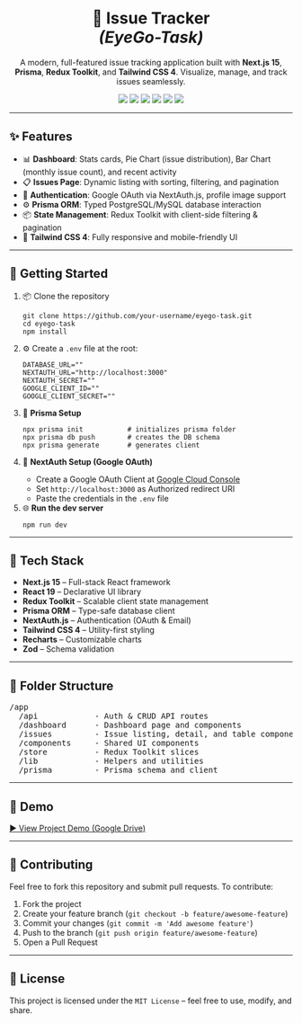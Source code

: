 <h1 align="center">🐛 Issue Tracker <br /> <em>(EyeGo-Task)</em></h1>

<p align="center">
  A modern, full-featured issue tracking application built with <strong>Next.js 15</strong>, <strong>Prisma</strong>, <strong>Redux Toolkit</strong>, and <strong>Tailwind CSS 4</strong>. Visualize, manage, and track issues seamlessly.
</p>

<p align="center">
  <img src="https://img.shields.io/badge/Next.js-15.4.2-blue.svg" />
  <img src="https://img.shields.io/badge/React-19.1.0-61DAFB.svg" />
  <img src="https://img.shields.io/badge/Prisma-6.12.0-3982CE.svg" />
  <img src="https://img.shields.io/badge/TailwindCSS-4.0.0-38BDF8.svg" />
  <img src="https://img.shields.io/badge/Redux%20Toolkit-2.8.2-764ABC.svg" />
  <img src="https://img.shields.io/badge/TypeScript-5.x-3178C6.svg" />
</p>

<hr />

<h2>✨ Features</h2>

<ul>
  <li>📊 <strong>Dashboard</strong>: Stats cards, Pie Chart (issue distribution), Bar Chart (monthly issue count), and recent activity</li>
  <li>📋 <strong>Issues Page</strong>: Dynamic listing with sorting, filtering, and pagination</li>
  <li>🔐 <strong>Authentication</strong>: Google OAuth via NextAuth.js, profile image support</li>
  <li>⚙️ <strong>Prisma ORM</strong>: Typed PostgreSQL/MySQL database interaction</li>
  <li>📦 <strong>State Management</strong>: Redux Toolkit with client-side filtering & pagination</li>
  <li>🎨 <strong>Tailwind CSS 4</strong>: Fully responsive and mobile-friendly UI</li>
</ul>

<hr />

<h2>🚀 Getting Started</h2>

<ol>
  <li>📦 Clone the repository</li>

  <pre><code>git clone https://github.com/your-username/eyego-task.git
cd eyego-task
npm install
</code></pre>

  <li>⚙️ Create a <code>.env</code> file at the root:</li>

  <pre><code>DATABASE_URL=""
NEXTAUTH_URL="http://localhost:3000"
NEXTAUTH_SECRET=""
GOOGLE_CLIENT_ID=""
GOOGLE_CLIENT_SECRET=""
</code></pre>

  <li>🧬 <strong>Prisma Setup</strong></li>

  <pre><code>npx prisma init           # initializes prisma folder
npx prisma db push        # creates the DB schema
npx prisma generate       # generates client
</code></pre>

  <li>🛂 <strong>NextAuth Setup (Google OAuth)</strong></li>

  <ul>
    <li>Create a Google OAuth Client at <a href="https://console.cloud.google.com/apis/credentials">Google Cloud Console</a></li>
    <li>Set <code>http://localhost:3000</code> as Authorized redirect URI</li>
    <li>Paste the credentials in the <code>.env</code> file</li>
  </ul>

  <li>🌐 <strong>Run the dev server</strong></li>

  <pre><code>npm run dev
</code></pre>
</ol>

<hr />

<h2>🧱 Tech Stack</h2>

<ul>
  <li><strong>Next.js 15</strong> – Full-stack React framework</li>
  <li><strong>React 19</strong> – Declarative UI library</li>
  <li><strong>Redux Toolkit</strong> – Scalable client state management</li>
  <li><strong>Prisma ORM</strong> – Type-safe database client</li>
  <li><strong>NextAuth.js</strong> – Authentication (OAuth & Email)</li>
  <li><strong>Tailwind CSS 4</strong> – Utility-first styling</li>
  <li><strong>Recharts</strong> – Customizable charts</li>
  <li><strong>Zod</strong> – Schema validation</li>
</ul>

<hr />

<h2>📁 Folder Structure</h2>

<pre>
/app
  /api            - Auth & CRUD API routes
  /dashboard      - Dashboard page and components
  /issues         - Issue listing, detail, and table components
  /components     - Shared UI components
  /store          - Redux Toolkit slices
  /lib            - Helpers and utilities
  /prisma         - Prisma schema and client
</pre>

<hr />

<h2>📸 Demo</h2>

<p>
  <a href="https://drive.google.com/file/d/1F17xpgBD-Bjkaq8Fnu58LWPyeWR0LkLk/view?usp=sharing" target="_blank">
    ▶️ View Project Demo (Google Drive)
  </a>
</p>

<hr />

<h2>🤝 Contributing</h2>

<p>Feel free to fork this repository and submit pull requests. To contribute:</p>
<ol>
  <li>Fork the project</li>
  <li>Create your feature branch (<code>git checkout -b feature/awesome-feature</code>)</li>
  <li>Commit your changes (<code>git commit -m 'Add awesome feature'</code>)</li>
  <li>Push to the branch (<code>git push origin feature/awesome-feature</code>)</li>
  <li>Open a Pull Request</li>
</ol>

<hr />

<h2>📝 License</h2>

<p>This project is licensed under the <code>MIT License</code> – feel free to use, modify, and share.</p>
